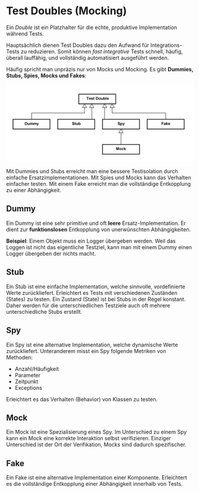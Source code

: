 # Test Doubles (Mocking)

Ein _Double_ ist ein Platzhalter für die echte, produktive Implementation während Tests.

Hauptsächlich dienen Test Doubles dazu den Aufwand für Integrations-Tests zu reduzieren.
Somit können _fast integrative_ Tests schnell, häufig, überall lauffähig, und vollständig automatisiert ausgeführt werden.

Häufig spricht man unpräzis nur von Mocks und Mocking.
Es gibt **Dummies, Stubs, Spies, Mocks und Fakes**:

![Test Double Klassenhierarchie](./assets/test-doubles.png)

Mit Dummies und Stubs erreicht man eine bessere Testisolation durch einfache Ersatzimplementationen.
Mit Spies und Mocks kann das Verhalten einfacher testen.
Mit einem Fake erreicht man die vollständige Entkopplung zu einer Abhängigkeit.

## Dummy

Ein Dummy ist eine sehr primitive und oft **leere** Ersatz-Implementation.
Er dient zur **funktionslosen** Entkopplung von unerwünschten Abhängigkeiten.

**Beispiel**:
Einem Objekt muss ein Logger übergeben werden. 
Weil das Loggen ist nicht das eigentliche Testziel, kann man mit einem Dummy einen Logger übergeben der nichts macht.

## Stub

Ein Stub ist eine einfache Implementation, welche sinnvolle, vordefinierte Werte zurückliefert.
Erleichtert es Tests mit verschiedenen Zuständen (States) zu testen.
Ein Zustand (State) ist bei Stubs in der Regel konstant.
Daher werden für die unterschiedlichen Testziele auch oft mehrere unterschiedliche Stubs erstellt.

## Spy

Ein Spy ist eine alternative Implementation, welche dynamische Werte zurückliefert.
Unteranderem misst ein Spy folgende Metriken von Methoden:
- Anzahl/Häufigkeit
- Parameter
- Zeitpunkt
- Exceptions

Erleichtert es das Verhalten (Behavior) von Klassen zu testen.

## Mock

Ein Mock ist eine Spezialisierung eines Spy.
Im Unterschied zu einem Spy kann ein Mock eine korrekte Interaktion selbst verifizieren.
Einziger Unterschied ist der Ort der Verifikation, Mocks sind dadurch spezifischer.

## Fake

Ein Fake ist eine alternative Implementation einer Komponente.
Erleichtert es die vollständige Entkopplung einer Abhängigkeit innerhalb von Tests.

